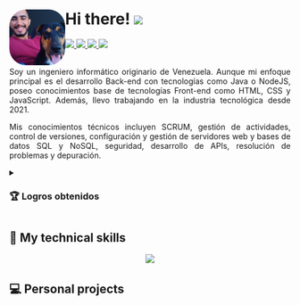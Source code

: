 <h1>
  <img align="left" style="height: 100px; width: 100px; border-radius: 30%;" src="https://github.com/Dev-Alejo/Dev-Alejo/blob/main/Photo.webp" />
  Hi there!
  <img src="https://media.giphy.com/media/hvRJCLFzcasrR4ia7z/giphy.gif" width="35">
</h1>

<div>
  <a id="linkedin" href="https://www.linkedin.com/in/alejandro-diaz-444746252/" target="_blank" rel="noopener noreferrer">
    <img src="https://img.shields.io/badge/LinkedIn-0077B5?style=for-the-badge&logo=linkedin&logoColor=white"/>
  </a>
  <a id="Upwork" href="https://www.upwork.com/freelancers/~01e4b6d2ea837099b7" target="_blank" rel="noopener noreferrer">
    <img src="https://img.shields.io/badge/UpWork-6FDA44?style=for-the-badge&logo=Upwork&logoColor=white"/>
  </a>
  <a id="Gmail" href="">
    <img src="https://img.shields.io/badge/Gmail-D14836?style=for-the-badge&logo=gmail&logoColor=white"/>
  </a>
  <a id="Platzi" href="">
    <img src="https://img.shields.io/badge/Platzi-00C300?style=for-the-badge&logo=platzi&logoColor=white"/>
  </a>
</div>

  <br>

<div style="text-align: justify;">
  <p>
  Soy un ingeniero informático originario de Venezuela. Aunque mi enfoque principal es el desarrollo Back-end con tecnologías como Java o NodeJS, poseo conocimientos base de tecnologías Front-end como HTML, CSS y JavaScript. Además, llevo trabajando en la industria tecnológica desde 2021.

  Mis conocimientos técnicos incluyen SCRUM, gestión de actividades, control de versiones, configuración y gestión de servidores web y bases de datos SQL y NoSQL, seguridad, desarrollo de APIs, resolución de problemas y depuración.
  </p>
  
  <details>
    <summary><h3>🏆 Logros obtenidos</h3></summary>
    <ul>
      <li>SEReports - Automatización de procesos llevando a una mejora significativa en la eficiencia y productividad de la empresa.</li>
    </ul>
  </details>
</div>

<h2>💼 My technical skills</h2>
  <p align="center">
    <a href="https://skillicons.dev">
      <img src="https://skillicons.dev/icons?i=vscode,idea,postman,bash,git,github,html,css,bootstrap,js,nodejs,express,java,spring,maven,gradle,hibernate,mysql,postgres,mongodb&theme=dark&perline=12" />
    </a>
  </p>

<h2>💻 Personal projects</h2>
